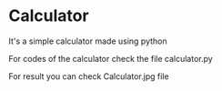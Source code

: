 # Calculator

It's a simple calculator made using python

For codes of the calculator check the file calculator.py

For result you can check Calculator.jpg file
